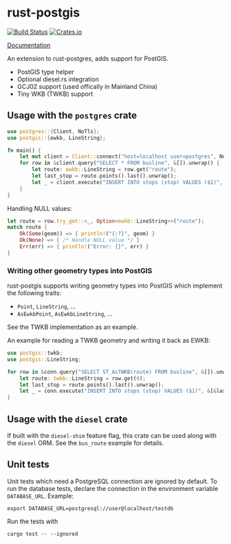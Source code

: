 rust-postgis
============

[![Build Status](https://travis-ci.org/andelf/rust-postgis.svg?branch=master)](https://travis-ci.org/andelf/rust-postgis)
[![Crates.io](https://meritbadge.herokuapp.com/postgis)](https://crates.io/crates/postgis)

[Documentation](https://docs.rs/postgis/)

An extension to rust-postgres, adds support for PostGIS.

- PostGIS type helper
- Optional diesel.rs integration
- GCJ02 support (used offically in Mainland China)
- Tiny WKB (TWKB) support

## Usage with the `postgres` crate

```rust
use postgres::{Client, NoTls};
use postgis::{ewkb, LineString};

fn main() {
    let mut client = Client::connect("host=localhost user=postgres", NoTls).unwrap();
    for row in &client.query("SELECT * FROM busline", &[]).unwrap() {
        let route: ewkb::LineString = row.get("route");
        let last_stop = route.points().last().unwrap();
        let _ = client.execute("INSERT INTO stops (stop) VALUES ($1)", &[&last_stop]);
    }
}
```

Handling NULL values:
```rust
let route = row.try_get::<_, Option<ewkb::LineString>>("route");
match route {
    Ok(Some(geom)) => { println!("{:?}", geom) }
    Ok(None) => { /* Handle NULL value */ }
    Err(err) => { println!("Error: {}", err) }
}
```

### Writing other geometry types into PostGIS

rust-postgis supports writing geometry types into PostGIS which implement the following traits:

* `Point`, `LineString`, ...
* `AsEwkbPoint`, `AsEwkbLineString`, ...

See the TWKB implementation as an example.

An example for reading a TWKB geometry and writing it back as EWKB:

```rust
use postgis::twkb;
use postgis::LineString;

for row in &conn.query("SELECT ST_AsTWKB(route) FROM busline", &[]).unwrap() {
    let route: twkb::LineString = row.get(0);
    let last_stop = route.points().last().unwrap();
    let _ = conn.execute("INSERT INTO stops (stop) VALUES ($1)", &[&last_stop.as_ewkb()]);
}
```

## Usage with the `diesel` crate

If built with the `diesel-shim` feature flag, this crate can be used along with the `diesel` ORM.  See the `bus_route` example for details.

## Unit tests

Unit tests which need a PostgreSQL connection are ignored by default.
To run the database tests, declare the connection in the environment variable `DATABASE_URL`. Example:

    export DATABASE_URL=postgresql://user@localhost/testdb

Run the tests with

    cargo test -- --ignored
